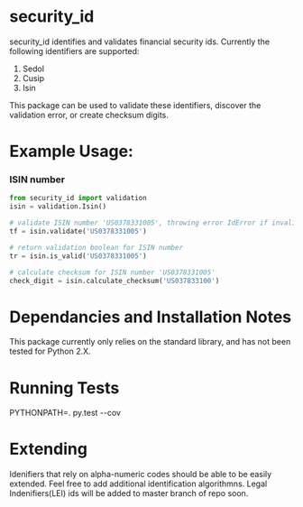# security_id
security_id identifies and validates financial security ids.  Currently the following identifiers are supported:

1. Sedol
2. Cusip
3. Isin


This package can be used to validate these identifiers, discover the validation error, or create checksum digits.

# Example Usage:

### ISIN number
```python
from security_id import validation
isin = validation.Isin()

# validate ISIN number 'US0378331005', throwing error IdError if invalid
tf = isin.validate('US0378331005')

# return validation boolean for ISIN number
tr = isin.is_valid('US0378331005')

# calculate checksum for ISIN number 'US0378331005'
check_digit = isin.calculate_checksum('US037833100')

```

# Dependancies and Installation Notes

This package currently only relies on the standard library, and has not been tested for Python 2.X.

# Running Tests

PYTHONPATH=. py.test --cov

# Extending

Idenifiers that rely on alpha-numeric codes should be able to be easily extended.  Feel free to add additional identification algorithmns.  Legal Indenifiers(LEI) ids will be added to master branch of repo soon.
